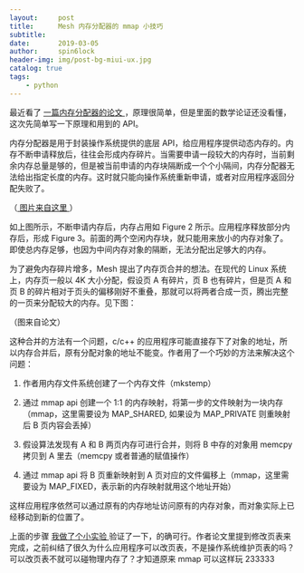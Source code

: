 ```yaml
---
layout:     post
title:      Mesh 内存分配器的 mmap 小技巧
subtitle:   
date:       2019-03-05
author:     spin6lock
header-img: img/post-bg-miui-ux.jpg
catalog: true
tags:
    - python
---
```

最近看了 [ 一篇内存分配器的论文 ](https://arxiv.org/abs/1902.04738)，原理很简单，但是里面的数学论证还没看懂，这次先简单写一下原理和用到的 API。

内存分配器是用于封装操作系统提供的底层 API，给应用程序提供动态内存的。内存不断申请释放后，往往会形成内存碎片。当需要申请一段较大的内存时，当前剩余内存总量是够的，但是被当前申请的内存块隔断成一个个小隔间，内存分配器无法给出指定长度的内存。这时就只能向操作系统重新申请，或者对应用程序返回分配失败了。

[<img src="https://img2018.cnblogs.com/blog/90397/201903/90397-20190305113233131-1712887515.gif" alt="" />](https://fredrikhaglund.net/blog/2006/09/15/user-group-meeting-in-stockholm/)（[ 图片来自这里 ](https://fredrikhaglund.net/blog/2006/09/15/user-group-meeting-in-stockholm/)）

如上图所示，不断申请内存后，内存占用如 Figure 2 所示。应用程序释放部分内存后，形成 Figure 3。前面的两个空闲内存块，就只能用来放小的内存对象了。即使总内存足够，也因为中间内存对象的隔断，无法分配出足够大的内存。

为了避免内存碎片增多，Mesh 提出了内存页合并的想法。在现代的 Linux 系统上，内存页一般以 4K 大小分配，假设页 A 有碎片，页 B 也有碎片，但是页 A 和页 B 的碎片相对于页头的偏移刚好不重叠，那就可以将两者合成一页，腾出完整的一页来分配较大的内存。见下图：

<img src="https://img2018.cnblogs.com/blog/90397/201903/90397-20190305114638452-1611828768.png" alt="" />（图来自论文）

这种合并的方法有一个问题，c/c++ 的应用程序可能直接存下了对象的地址，所以内存合并后，原有分配对象的地址不能变。作者用了一个巧妙的方法来解决这个问题：

1. 作者用内存文件系统创建了一个内存文件（mkstemp）

2. 通过 mmap api 创建一个 1:1 的内存映射，将第一步的文件映射为一块内存（mmap，这里需要设为 MAP_SHARED, 如果设为 MAP_PRIVATE 则重映射后 B 页内容会丢掉）

3. 假设算法发现有 A 和 B 两页内存可进行合并，则将 B 中存的对象用 memcpy 拷贝到 A 里去（memcpy 或者普通的赋值操作）

4. 通过 mmap api 将 B 页重新映射到 A 页对应的文件偏移上（mmap，这里需要设为 MAP_FIXED，表示新的内存映射就用这个地址开始）

这样应用程序依然可以通过原有的内存地址访问原有的内存对象，而对象实际上已经移动到新的位置了。

上面的步骤 [ 我做了个小实验 ](https://github.com/spin6lock/mmap_experiment/) 验证了一下，的确可行。作者论文里提到修改页表来完成，之前纠结了很久为什么应用程序可以改页表，不是操作系统维护页表的吗？可以改页表不就可以碰物理内存了？才知道原来 mmap 可以这样玩 233333
